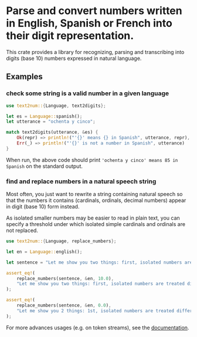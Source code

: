 # Parse and convert numbers written in English, Spanish or French into their digit representation.

This crate provides a library for recognizing, parsing and transcribing into digits (base 10) numbers expressed in natural language.

## Examples

### check some string is a valid number in a given language

```rust
use text2num::{Language, text2digits};

let es = Language::spanish();
let utterance = "ochenta y cinco";

match text2digits(utterance, &es) {
    Ok(repr) => println!("'{}' means {} in Spanish", utterance, repr),
    Err(_) => println!("'{}' is not a number in Spanish", utterance)
}
```

When run, the above code should print `'ochenta y cinco' means 85 in Spanish` on the standard output.

### find and replace numbers in a natural speech string

Most often, you just want to rewrite a string containing natural speech so that the numbers it contains (cardinals,
ordinals, decimal numbers) appear in digit (base 10) form instead.

As isolated smaller numbers may be easier to read in plain text, you can specify a threshold under which isolated simple cardinals and ordinals are
not replaced.

```rust
use text2num::{Language, replace_numbers};

let en = Language::english();

let sentence = "Let me show you two things: first, isolated numbers are treated differently than groups like one, two, three. And then, that decimal numbers like three point one four one five are well understood.";

assert_eq!(
    replace_numbers(sentence, &en, 10.0),
    "Let me show you two things: first, isolated numbers are treated differently than groups like 1, 2, 3. And then, that decimal numbers like 3.1415 are well understood."
);

assert_eq!(
    replace_numbers(sentence, &en, 0.0),
    "Let me show you 2 things: 1st, isolated numbers are treated differently than groups like 1, 2, 3. And then, that decimal numbers like 3.1415 are well understood."
);
```

For more advances usages (e.g. on token streams), see the [documentation](https://docs.rs/text2num/latest/text2num).
